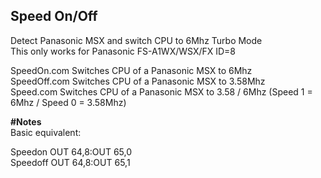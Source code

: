 ## Speed On/Off   

Detect Panasonic MSX and switch CPU to 6Mhz Turbo Mode   
This only works for Panasonic FS-A1WX/WSX/FX ID=8

SpeedOn.com     Switches CPU of a Panasonic MSX to 6Mhz   
SpeedOff.com    Switches CPU of a Panasonic MSX to 3.58Mhz   
Speed.com       Switches CPU of a Panasonic MSX to 3.58 / 6Mhz  (Speed 1 = 6Mhz / Speed 0 = 3.58Mhz)  


**#Notes**   
Basic equivalent:   
   
Speedon OUT 64,8:OUT 65,0   
Speedoff OUT 64,8:OUT 65,1